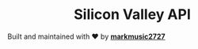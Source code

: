 <h1 align='center'>Silicon Valley API</h1>

Built and maintained with ❤️ by __[markmusic2727](https://twitter.com/MarkMusic2727)__
